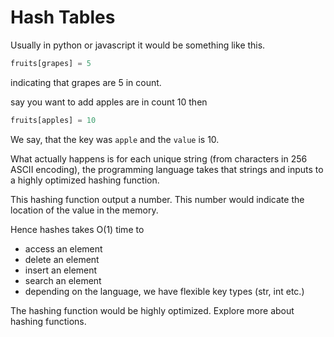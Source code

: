 # Hash Tables

Usually in python or javascript it would be something like this. 

```python
fruits[grapes] = 5
```

indicating that grapes are 5 in count.

say you want to add apples are in count 10 then
```python
fruits[apples] = 10
```
We say, that the key was `apple` and the `value` is 10. 

What actually happens is for each unique string (from characters in 256 ASCII encoding), 
the programming language takes that strings and inputs to a highly optimized hashing function. 

This hashing function output a number. This number would indicate the location of the value in the memory.

Hence hashes takes O(1) time to

- access an element 
- delete an element
- insert an element
- search an element 
- depending on the language, we have flexible key types (str, int etc.)

The hashing function would be highly optimized. Explore more about hashing functions. 